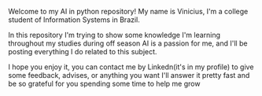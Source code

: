 Welcome to my AI in python repository!
My name is Vinicius, I'm a college student of Information Systems in Brazil.

In this repository I'm trying to show some knowledge I'm learning throughout my studies during off season
AI is a passion for me, and I'll be posting everything I do related to this subject.

I hope you enjoy it, you can contact me by Linkedn(it's in my profile) to give some feedback, advises, or anything you want
I'll answer it pretty fast and be so grateful for you spending some time to help me grow
